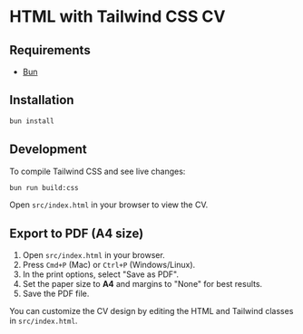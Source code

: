 # HTML with Tailwind CSS CV

## Requirements

- [Bun](https://bun.sh/)

## Installation

```bash
bun install
```

## Development

To compile Tailwind CSS and see live changes:

```bash
bun run build:css
```

Open `src/index.html` in your browser to view the CV.

## Export to PDF (A4 size)

1. Open `src/index.html` in your browser.
2. Press `Cmd+P` (Mac) or `Ctrl+P` (Windows/Linux).
3. In the print options, select "Save as PDF".
4. Set the paper size to **A4** and margins to "None" for best results.
5. Save the PDF file.

You can customize the CV design by editing the HTML and Tailwind classes in `src/index.html`.
